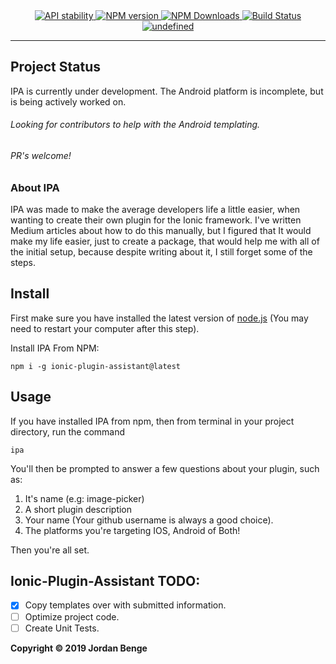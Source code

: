 <div align="center">
  <!-- Stability -->
  <a href="https://nodejs.org/api/documentation.html#documentation_stability_index">
    <img src="https://img.shields.io/badge/stability-experimental-orange.svg"
      alt="API stability" />
  </a>
  <!-- NPM version -->
  <a href="https://npmjs.org/package/ionic-plugin-assistant">
    <img src="https://img.shields.io/npm/v/ionic-plugin-assistant.svg"
      alt="NPM version" />
  </a>
    <!-- NPM DOWNLOADS -->
  <a href="https://www.npmjs.com/package/ionic-plugin-assistant">
    <img src="https://img.shields.io/npm/dw/ionic-plugin-assistant.svg"
      alt="NPM Downloads" />
  </a>
  <!-- Build Status -->
  <a href="https://travis-ci.org/Bengejd/Ionic-Plugin-Assistant">
    <img src="https://img.shields.io/travis/Bengejd/NOLS/master.svg"
      alt="Build Status" />
  </a>
      <!-- License -->
  <a href="#">
    <img alt="undefined" src="https://img.shields.io/npm/l/nols.svg" />
  </a>
</div>

_____________________________________________________________________________________

## Project Status

IPA is currently under development. The Android platform is incomplete, but is being actively worked on.

###### Looking for contributors to help with the Android templating. 

######  PR's welcome!

<h3>About IPA</h3>
 
IPA was made to make the average developers life a little easier, when wanting to create their own plugin for the Ionic framework. I've written Medium articles about how to do this manually, but I figured that It would make my life easier, just to create a package, that would help me with all of the initial setup, because despite writing about it, I still forget some of the steps.

## Install

First make sure you have installed the latest version of [node.js](http://nodejs.org/)
(You may need to restart your computer after this step).

Install IPA From NPM:

    npm i -g ionic-plugin-assistant@latest
    
## Usage

If you have installed IPA from npm, then from terminal in your project directory, run the command

    ipa

You'll then be prompted to answer a few questions about your plugin, such as:
1. It's name (e.g: image-picker)
2. A short plugin description 
3. Your name (Your github username is always a good choice).
4. The platforms you're targeting IOS, Android of Both!

Then you're all set.

## Ionic-Plugin-Assistant TODO:
- [x] Copy templates over with submitted information.
- [ ] Optimize project code.
- [ ] Create Unit Tests.

**Copyright © 2019 Jordan Benge**

